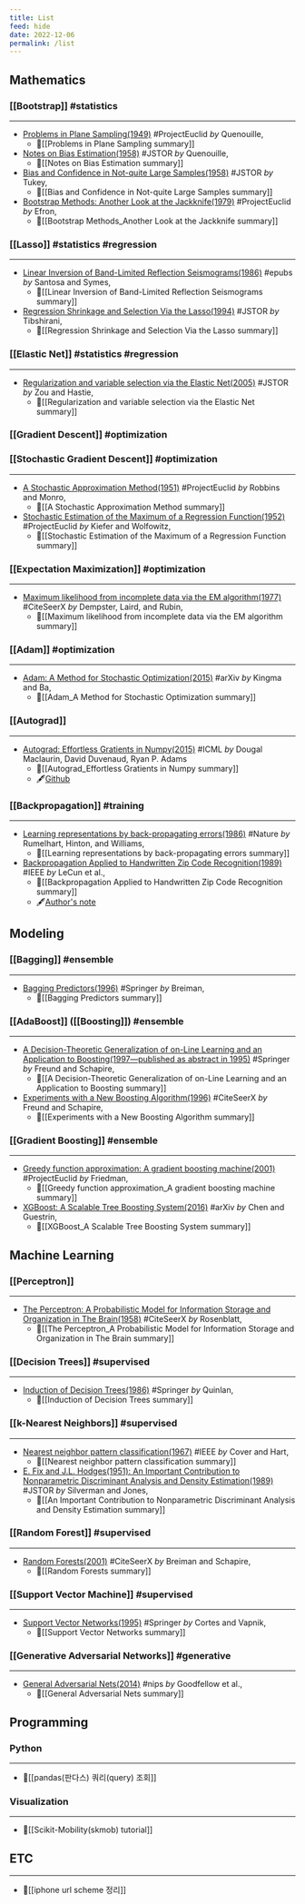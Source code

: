 ```yaml
---
title: List
feed: hide
date: 2022-12-06
permalink: /list
---
```


## Mathematics
### [[Bootstrap]] #statistics
---
- [Problems in Plane Sampling(1949)](https://projecteuclid.org/euclid.aoms/1177729989) #ProjectEuclid _by_ Quenouille, 
	- 📝[[Problems in Plane Sampling summary]]
- [Notes on Bias Estimation(1958)](https://www.jstor.org/stable/2332914?seq=1) #JSTOR _by_ Quenouille,  
	- 📝[[Notes on Bias Estimation summary]]
- [Bias and Confidence in Not-quite Large Samples(1958)](https://www.jstor.org/stable/2332914?seq=1) #JSTOR _by_ Tukey, 
	- 📝[[Bias and Confidence in Not-quite Large Samples summary]]
- [Bootstrap Methods: Another Look at the Jackknife(1979)](https://projecteuclid.org/euclid.aos/1176344552) #ProjectEuclid _by_ Efron, 
	- 📝[[Bootstrap Methods_Another Look at the Jackknife summary]]

### [[Lasso]] #statistics #regression
---
- [Linear Inversion of Band-Limited Reflection Seismograms(1986)](https://epubs.siam.org/doi/10.1137/0907087) #epubs _by_ Santosa and Symes, 
	- 📝[[Linear Inversion of Band-Limited Reflection Seismograms summary]]
- [Regression Shrinkage and Selection Via the Lasso(1994)](https://www.jstor.org/stable/2346178) #JSTOR _by_ Tibshirani, 
	- 📝[[Regression Shrinkage and Selection Via the Lasso summary]]

### [[Elastic Net]] #statistics #regression
---
- [Regularization and variable selection via the Elastic Net(2005)](https://www.jstor.org/stable/3647580) #JSTOR _by_ Zou and Hastie, 
	- 📝[[Regularization and variable selection via the Elastic Net summary]]

### [[Gradient Descent]] #optimization

### [[Stochastic Gradient Descent]] #optimization
---
- [A Stochastic Approximation Method(1951)](https://projecteuclid.org/euclid.aoms/1177729586) #ProjectEuclid _by_ Robbins and Monro, 
	- 📝[[A Stochastic Approximation Method summary]]
- [Stochastic Estimation of the Maximum of a Regression Function(1952)](https://projecteuclid.org/euclid.aoms/1177729392) #ProjectEuclid _by_ Kiefer and Wolfowitz, 
	- 📝[[Stochastic Estimation of the Maximum of a Regression Function summary]]

### [[Expectation Maximization]] #optimization 
---
- [Maximum likelihood from incomplete data via the EM algorithm(1977)](http://citeseerx.ist.psu.edu/viewdoc/summary?doi=10.1.1.133.4884) #CiteSeerX _by_ Dempster, Laird, and Rubin, 
	- 📝[[Maximum likelihood from incomplete data via the EM algorithm summary]]

### [[Adam]] #optimization 
---
- [Adam: A Method for Stochastic Optimization(2015)](https://arxiv.org/abs/1412.6980) #arXiv _by_ Kingma and Ba, 
	- 📝[[Adam_A Method for Stochastic Optimization summary]]

### [[Autograd]]
---
- [Autograd: Effortless Gratients in Numpy(2015)](https://indico.ijclab.in2p3.fr/event/2914/contributions/6483/subcontributions/180/attachments/6060/7185/automl-short.pdf)  #ICML _by_ Dougal Maclaurin, David Duvenaud, Ryan P. Adams 
	- 📝[[Autograd_Effortless Gratients in Numpy summary]]
	- 🖋️[Github](https://github.com/HIPS/autograd)

### [[Backpropagation]] #training 
---
- [Learning representations by back-propagating errors(1986)](https://www.nature.com/articles/323533a0) #Nature _by_ Rumelhart, Hinton, and Williams, 
	- 📝[[Learning representations by back-propagating errors summary]]
- [Backpropagation Applied to Handwritten Zip Code Recognition(1989)](https://ieeexplore.ieee.org/document/6795724) #IEEE _by_ LeCun et al., 
	- 📝[[Backpropagation Applied to Handwritten Zip Code Recognition summary]]
	- 🖋️[Author's note](http://yann.lecun.com/exdb/publis/pdf/lecun-89e.pdf)

## Modeling
### [[Bagging]] #ensemble
--- 
- [Bagging Predictors(1996)](https://link.springer.com/article/10.1023/A:1018054314350) #Springer _by_ Breiman,
	- 📝[[Bagging Predictors summary]]

### [[AdaBoost]] ([[Boosting]]) #ensemble
---
- [A Decision-Theoretic Generalization of on-Line Learning and an Application to Boosting(1997—published as abstract in 1995)](https://link.springer.com/chapter/10.1007/3-540-59119-2_166) #Springer _by_ Freund and Schapire,  
	- 📝[[A Decision-Theoretic Generalization of on-Line Learning and an Application to Boosting summary]]
- [Experiments with a New Boosting Algorithm(1996)](https://citeseerx.ist.psu.edu/search_result?query=Experiments+with+a+New+Boosting+Algorithm+%281996%29%2C+Freund+and+Schapire&pdf=true) #CiteSeerX _by_ Freund and Schapire, 
	- 📝[[Experiments with a New Boosting Algorithm summary]]

### [[Gradient Boosting]] #ensemble 
---
- [Greedy function approximation: A gradient boosting machine(2001)](https://projecteuclid.org/euclid.aos/1013203451) #ProjectEuclid _by_ Friedman, 
	- 📝[[Greedy function approximation_A gradient boosting machine summary]]
- [XGBoost: A Scalable Tree Boosting System(2016)](https://arxiv.org/abs/1603.02754) #arXiv _by_ Chen and Guestrin, 
	- 📝[[XGBoost_A Scalable Tree Boosting System summary]]

## Machine Learning
### [[Perceptron]]
---
- [The Perceptron: A Probabilistic Model for Information Storage and Organization in The Brain(1958)](https://citeseerx.ist.psu.edu/viewdoc/summary?doi=10.1.1.588.3775) #CiteSeerX _by_ Rosenblatt, 
	- 📝[[The Perceptron_A Probabilistic Model for Information Storage and Organization in The Brain summary]]

### [[Decision Trees]] #supervised
---
- [Induction of Decision Trees(1986)](https://link.springer.com/article/10.1007/BF00116251) #Springer _by_ Quinlan, 
	- 📝[[Induction of Decision Trees summary]]

### [[k-Nearest Neighbors]] #supervised
---
- [Nearest neighbor pattern classification(1967)](https://ieeexplore.ieee.org/abstract/document/1053964) #IEEE _by_ Cover and Hart, 
	- 📝[[Nearest neighbor pattern classification summary]]
- [E. Fix and J.L. Hodges(1951): An Important Contribution to Nonparametric Discriminant Analysis and Density Estimation(1989)](https://www.jstor.org/stable/1403796?seq=1) #JSTOR _by_ Silverman and Jones, 
	- 📝[[An Important Contribution to Nonparametric Discriminant Analysis and Density Estimation summary]]

### [[Random Forest]] #supervised
---
- [Random Forests(2001)](http://citeseerx.ist.psu.edu/viewdoc/summary?doi=10.1.1.125.5395) #CiteSeerX _by_ Breiman and Schapire, 
	- 📝[[Random Forests summary]]

### [[Support Vector Machine]] #supervised
---
- [Support Vector Networks(1995)](https://link.springer.com/article/10.1023/A:1022627411411) #Springer _by_ Cortes and Vapnik, 
	- 📝[[Support Vector Networks summary]]

### [[Generative Adversarial Networks]] #generative
---
- [General Adversarial Nets(2014)](https://papers.nips.cc/paper/5423-generative-adversarial-nets) #nips _by_ Goodfellow et al., 
	- 📝[[General Adversarial Nets summary]]

## Programming
### Python
---
- 📝[[pandas(판다스) 쿼리(query) 조회]]

### Visualization
---
- 📝[[Scikit-Mobility(skmob) tutorial]]

## ETC
--- 
- 📝[[iphone url scheme 정리]]
